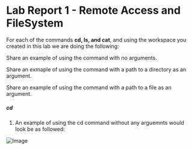 # Lab Report 1 - Remote Access and FileSystem


For each of the commands **cd, ls, and cat**, and using the workspace you created in this lab we are doing the following:

Share an example of using the command with no arguments.

Share an exmaple of using the command with a path to a directory as an argument.

Share an example of using the command with a path to a file as an argument.

##### cd

1) An example of using the cd command without any arguemnts would look be as followed:

![Image](lab1ScreenShot1.png)
